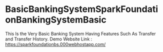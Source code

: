 # BasicBankingSystemSparkFoundationBankingSystemBasic
This Is the Very Basic Banking System Having Features Such As Transfer and Transfer History. 
Demo Website Link : https://sparkfoundationbs.000webhostapp.com/
